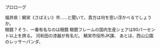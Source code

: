プロローグ

福井県｜鯖栄《さばえい》市……と聞いて、貴方は何を思い浮かべるでしょうか。  
眼鏡？そう、一番有名なのは眼鏡
眼鏡フレームの国内生産シェアは90パーセント以上を誇る。
河和田の漆器が有名だ。
鯖栄市役所JK課、
あとは、西山公園のレッサーパンダ、

